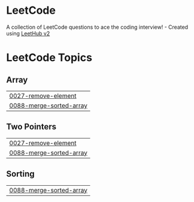 # LeetCode
A collection of LeetCode questions to ace the coding interview! - Created using [LeetHub v2](https://github.com/arunbhardwaj/LeetHub-2.0)

<!---LeetCode Topics Start-->
# LeetCode Topics
## Array
|  |
| ------- |
| [0027-remove-element](https://github.com/jihopark-blue/LeetCode/tree/master/0027-remove-element) |
| [0088-merge-sorted-array](https://github.com/jihopark-blue/LeetCode/tree/master/0088-merge-sorted-array) |
## Two Pointers
|  |
| ------- |
| [0027-remove-element](https://github.com/jihopark-blue/LeetCode/tree/master/0027-remove-element) |
| [0088-merge-sorted-array](https://github.com/jihopark-blue/LeetCode/tree/master/0088-merge-sorted-array) |
## Sorting
|  |
| ------- |
| [0088-merge-sorted-array](https://github.com/jihopark-blue/LeetCode/tree/master/0088-merge-sorted-array) |
<!---LeetCode Topics End-->